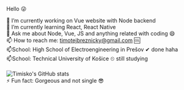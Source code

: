 Hello 😜

🔭 I’m currently working on Vue website with Node backend </br>
🌱 I’m currently learning React, React Native </br>
💬 Ask me about Node, Vue, JS and anything related with coding 😄 <br>
📫 How to reach me: timotejbreznicky@gmail.com 🆒
</br>
📫School: High School of Electroengineering in Prešov ✔ done haha</br>
📫School: Technical University of Košice ⏲ still studying</br>
<br>
![Timisko's GitHub stats](https://github-readme-stats.vercel.app/api?username=Timisko&theme=graywhite&show_icons=true)
<br>
⚡ Fun fact: Gorgeous and not single 😎
<!--
**Timisko/Timisko** is a ✨ _special_ ✨ repository because its `README.md` (this file) appears on your GitHub profile.

Here are some ideas to get you started:

- 🔭 I’m currently working on ...
- 🌱 I’m currently learning ...
- 👯 I’m looking to collaborate on ...
- 🤔 I’m looking for help with ...
- 💬 Ask me about ...
- 📫 How to reach me: ...
- 😄 Pronouns: ...
- ⚡ Fun fact: ...
-->
